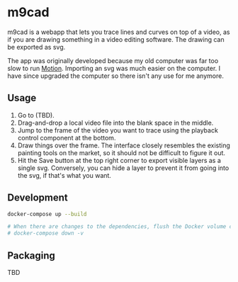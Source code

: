 # m9cad

m9cad is a webapp that lets you trace lines and curves on top of a video, as if you are drawing something in a video editing software. The drawing can be exported as svg.

The app was originally developed because my old computer was far too slow to run [Motion](https://www.apple.com/final-cut-pro/motion/). Importing an svg was much easier on the computer. I have since upgraded the computer so there isn't any use for me anymore.

## Usage

1. Go to (TBD).
1. Drag-and-drop a local video file into the blank space in the middle.
1. Jump to the frame of the video you want to trace using the playback control component at the bottom.
1. Draw things over the frame. The interface closely resembles the existing painting tools on the market, so it should not be difficult to figure it out.
1. Hit the Save button at the top right corner to export visible layers as a single svg. Conversely, you can hide a layer to prevent it from going into the svg, if that's what you want.

## Development

```bash
docker-compose up --build

# When there are changes to the dependencies, flush the Docker volume cache:
# docker-compose down -v
```

## Packaging

TBD

